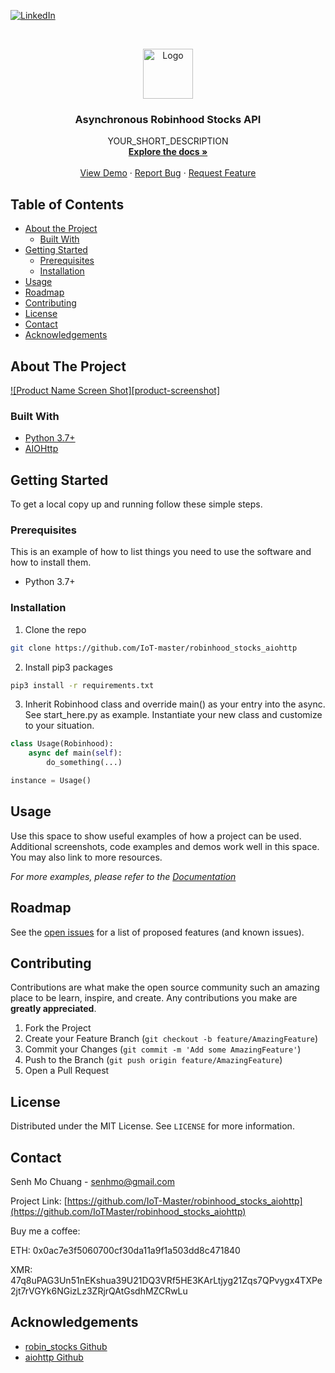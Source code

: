 <!-- PROJECT SHIELDS -->
<!--
*** I'm using markdown "reference style" links for readability.
*** Reference links are enclosed in brackets [ ] instead of parentheses ( ).
*** See the bottom of this document for the declaration of the reference variables
*** for contributors-url, forks-url, etc. This is an optional, concise syntax you may use.
*** https://www.markdownguide.org/basic-syntax/#reference-style-links
-->
[![LinkedIn][linkedin-shield]][linkedin-url]



<!-- PROJECT LOGO -->
<br />
<p align="center">
  <a href="https://github.com/IoT-master/robinhood_stocks_aiohttp">
    <img src="images/logo.png" alt="Logo" width="80" height="80">
  </a>

  <h3 align="center">Asynchronous Robinhood Stocks API</h3>

  <p align="center">
    YOUR_SHORT_DESCRIPTION
    <br />
    <a href="https://github.com/IoT-master/robinhood_stocks_aiohttp"><strong>Explore the docs »</strong></a>
    <br />
    <br />
    <a href="https://github.com/IoT-master/robinhood_stocks_aiohttp">View Demo</a>
    ·
    <a href="https://github.com/IoT-master/robinhood_stocks_aiohttp/issues">Report Bug</a>
    ·
    <a href="https://github.com/IoT-master/robinhood_stocks_aiohttp/issues">Request Feature</a>
  </p>
</p>



<!-- TABLE OF CONTENTS -->
## Table of Contents

* [About the Project](#about-the-project)
  * [Built With](#built-with)
* [Getting Started](#getting-started)
  * [Prerequisites](#prerequisites)
  * [Installation](#installation)
* [Usage](#usage)
* [Roadmap](#roadmap)
* [Contributing](#contributing)
* [License](#license)
* [Contact](#contact)
* [Acknowledgements](#acknowledgements)



<!-- ABOUT THE PROJECT -->
## About The Project

[![Product Name Screen Shot][product-screenshot]](https://example.com)

### Built With

* [Python 3.7+](https://www.python.org/)
* [AIOHttp](https://github.com/aio-libs/aiohttp)



<!-- GETTING STARTED -->
## Getting Started

To get a local copy up and running follow these simple steps.

### Prerequisites

This is an example of how to list things you need to use the software and how to install them.
* Python 3.7+

### Installation
 
1. Clone the repo
```sh
git clone https://github.com/IoT-master/robinhood_stocks_aiohttp
```
2. Install pip3 packages
```sh
pip3 install -r requirements.txt
```
3. Inherit Robinhood class and override main() as your entry into the async. See start_here.py as example. Instantiate your new class and customize to your situation. 
```py
class Usage(Robinhood):
    async def main(self):
        do_something(...)

instance = Usage()
```


<!-- USAGE EXAMPLES -->
## Usage

Use this space to show useful examples of how a project can be used. Additional screenshots, code examples and demos work well in this space. You may also link to more resources.

_For more examples, please refer to the [Documentation](https://example.com)_



<!-- ROADMAP -->
## Roadmap

See the [open issues](https://github.com/github_username/repo/issues) for a list of proposed features (and known issues).



<!-- CONTRIBUTING -->
## Contributing

Contributions are what make the open source community such an amazing place to be learn, inspire, and create. Any contributions you make are **greatly appreciated**.

1. Fork the Project
2. Create your Feature Branch (`git checkout -b feature/AmazingFeature`)
3. Commit your Changes (`git commit -m 'Add some AmazingFeature'`)
4. Push to the Branch (`git push origin feature/AmazingFeature`)
5. Open a Pull Request



<!-- LICENSE -->
## License

Distributed under the MIT License. See `LICENSE` for more information.



<!-- CONTACT -->
## Contact

Senh Mo Chuang - senhmo@gmail.com

Project Link: [https://github.com/IoT-Master/robinhood_stocks_aiohttp](https://github.com/IoTMaster/robinhood_stocks_aiohttp)

Buy me a coffee:

ETH: 0x0ac7e3f5060700cf30da11a9f1a503dd8c471840

XMR: 47q8uPAG3Un51nEKshua39U21DQ3VRf5HE3KArLtjyg21Zqs7QPvygx4TXPe2jt7rVGYk6NGizLz3ZRjrQAtGsdhMZCRwLu


<!-- ACKNOWLEDGEMENTS -->
## Acknowledgements

* [robin_stocks Github](https://github.com/jmfernandes/robin_stocks)
* [aiohttp Github](https://github.com/aio-libs/aiohttp)


<!-- MARKDOWN LINKS & IMAGES -->
<!-- https://www.markdownguide.org/basic-syntax/#reference-style-links -->
[linkedin-shield]: https://img.shields.io/badge/-LinkedIn-black.svg?style=flat-square&logo=linkedin&colorB=555
[linkedin-url]: https://www.linkedin.com/in/senh-mo-chuang/
